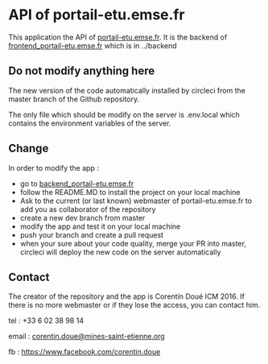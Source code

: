 API of portail-etu.emse.fr
===============

This application the API of [portail-etu.emse.fr](https://portail-etu.emse.fr).
It is the backend of [frontend_portail-etu.emse.fr](https://github.com/CorentinDoue/frontend_portail-etu.emse.fr.git) which is in ../backend


Do not modify anything here
------------
The new version of the code automatically installed by circleci from the master branch of the Github repository.

The only file which should be modify on the server is .env.local which contains the environment variables of the server.

Change
------------
In order to modify the app :
- go to [backend_portail-etu.emse.fr](https://github.com/CorentinDoue/backend_portail-etu.emse.fr.git)
- follow the README.MD to install the project on your local machine
- Ask to the current (or last known) webmaster of portail-etu.emse.fr to add you as collaborator of the repository
- create a new dev branch from master 
- modify the app and test it on your local machine
- push your branch and create a pull request
- when your sure about your code quality, merge your PR into master, circleci will deploy the new code on the server automatically 

Contact
-----------
The creator of the repository and the app is Corentin Doué ICM 2016.
If there is no more webmaster or if they lose the access, you can contact him.

tel : +33 6 02 38 98 14

email : corentin.doue@mines-saint-etienne.org

fb : https://www.facebook.com/corentin.doue
